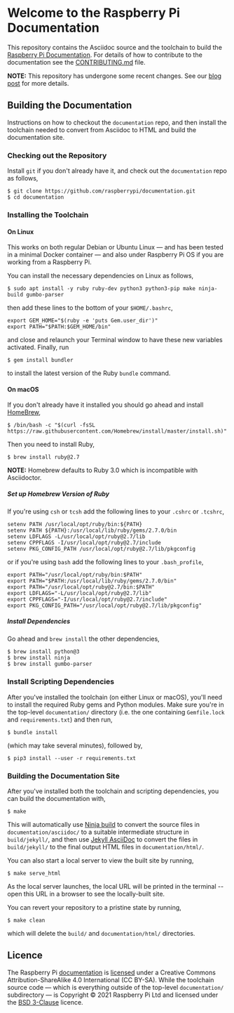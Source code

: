 # Welcome to the Raspberry Pi Documentation

This repository contains the Asciidoc source and the toolchain to build the [Raspberry Pi Documentation](https://www.raspberrypi.com/documentation/). For details of how to contribute to the documentation see the [CONTRIBUTING.md](CONTRIBUTING.md) file.

**NOTE:** This repository has undergone some recent changes. See our [blog post](https://www.raspberrypi.com/blog/bring-on-the-documentation/) for more details.

## Building the Documentation

Instructions on how to checkout the `documentation` repo, and then install the toolchain needed to convert from Asciidoc to HTML and build the documentation site.

### Checking out the Repository

Install `git` if you don't already have it, and check out the `documentation` repo as follows,
```
$ git clone https://github.com/raspberrypi/documentation.git
$ cd documentation
```

### Installing the Toolchain

#### On Linux

This works on both regular Debian or Ubuntu Linux — and has been tested in a minimal Docker container — and also under Raspberry Pi OS if you are working from a Raspberry Pi.

You can install the necessary dependencies on Linux as follows,

```
$ sudo apt install -y ruby ruby-dev python3 python3-pip make ninja-build gumbo-parser
```

then add these lines to the bottom of your `$HOME/.bashrc`,
```
export GEM_HOME="$(ruby -e 'puts Gem.user_dir')"
export PATH="$PATH:$GEM_HOME/bin"
```

and close and relaunch your Terminal window to have these new variables activated. Finally, run
```
$ gem install bundler
```
to install the latest version of the Ruby `bundle` command.

#### On macOS

If you don't already have it installed you should go ahead and install [HomeBrew](https://brew.sh/), 

```
$ /bin/bash -c "$(curl -fsSL https://raw.githubusercontent.com/Homebrew/install/master/install.sh)"
```

Then you need to install Ruby,

```
$ brew install ruby@2.7
```

**NOTE:** Homebrew defaults to Ruby 3.0 which is incompatible with Asciidoctor.

##### Set up Homebrew Version of Ruby

If you're using `csh` or `tcsh` add the following lines to your `.cshrc` or `.tcshrc`,

```
setenv PATH /usr/local/opt/ruby/bin:${PATH}
setenv PATH ${PATH}:/usr/local/lib/ruby/gems/2.7.0/bin
setenv LDFLAGS -L/usr/local/opt/ruby@2.7/lib
setenv CPPFLAGS -I/usr/local/opt/ruby@2.7/include
setenv PKG_CONFIG_PATH /usr/local/opt/ruby@2.7/lib/pkgconfig
```

or if you're using `bash` add the following lines to your `.bash_profile`,

```
export PATH="/usr/local/opt/ruby/bin:$PATH"
export PATH="$PATH:/usr/local/lib/ruby/gems/2.7.0/bin"
export PATH="/usr/local/opt/ruby@2.7/bin:$PATH"
export LDFLAGS="-L/usr/local/opt/ruby@2.7/lib"
export CPPFLAGS="-I/usr/local/opt/ruby@2.7/include"
export PKG_CONFIG_PATH="/usr/local/opt/ruby@2.7/lib/pkgconfig"
```

##### Install Dependencies

Go ahead and `brew install` the other dependencies,

```
$ brew install python@3
$ brew install ninja
$ brew install gumbo-parser
```

### Install Scripting Dependencies

After you've installed the toolchain (on either Linux or macOS), you'll need to install the required Ruby gems and Python modules. Make sure you're in the top-level `documentation/` directory (i.e. the one containing `Gemfile.lock` and `requirements.txt`) and then run,
```
$ bundle install
```
(which may take several minutes), followed by,
```
$ pip3 install --user -r requirements.txt
```

### Building the Documentation Site

After you've installed both the toolchain and scripting dependencies, you can build the documentation with,

```
$ make
```

This will automatically use [Ninja build](https://ninja-build.org/) to convert the source files in `documentation/asciidoc/` to a suitable intermediate structure in `build/jekyll/`, and then use [Jekyll AsciiDoc](https://github.com/asciidoctor/jekyll-asciidoc) to convert the files in `build/jekyll/` to the final output HTML files in `documentation/html/`.

You can also start a local server to view the built site by running,
```
$ make serve_html
```

As the local server launches, the local URL will be printed in the terminal -- open this URL in a browser to see the locally-built site.

You can revert your repository to a pristine state by running,
```
$ make clean
```
which will delete the `build/` and `documentation/html/` directories.

## Licence

The Raspberry Pi [documentation](./documentation/) is [licensed](https://github.com/raspberrypi/documentation/blob/develop/LICENSE.md) under a Creative Commons Attribution-ShareAlike 4.0 International (CC BY-SA). While the toolchain source code — which is everything outside of the top-level `documentation/` subdirectory — is Copyright © 2021 Raspberry Pi Ltd and licensed under the [BSD 3-Clause](https://opensource.org/licenses/BSD-3-Clause) licence.
